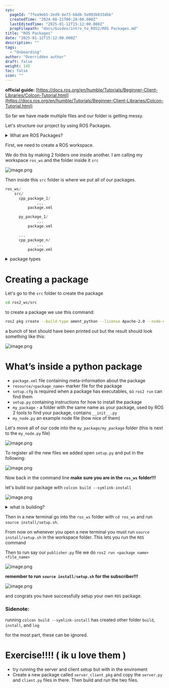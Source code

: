 ```yaml
---
sys:
  pageId: "7fea9eb5-2ed9-4e73-b6d6-5e093b833dbb"
  createdTime: "2024-08-21T00:28:00.000Z"
  lastEditedTime: "2025-01-12T15:12:00.000Z"
  propFilepath: "docs/Guides/intro_to_ROS2/ROS Packages.md"
title: "ROS Packages"
date: "2025-01-12T15:12:00.000Z"
description: ""
tags:
  - "Onboarding"
author: "Overridden author"
draft: false
weight: 145
toc: false
icon: ""
---
```


**official guide:** [https://docs.ros.org/en/humble/Tutorials/Beginner-Client-Libraries/Colcon-Tutorial.html](https://docs.ros.org/en/humble/Tutorials/Beginner-Client-Libraries/Colcon-Tutorial.html)

So far we have made multiple files and our folder is getting messy.

Let's structure our project by using ROS Packages.

<details>

<summary>What are ROS Packages?</summary>

ROS Packages are, as the name implies, packages of code that are highly sharable between ROS developers.

They consist of a folder, `package.xml` file, and source code

```python
      cpp_package_1/
		      ... imagine much code files here ..
          package.xml
```

</details>

First, we need to create a ROS workspace.

We do this by making 2 folders one inside another. I am calling my workspace `ros_ws` and the folder inside it `src`

![image.png](https://prod-files-secure.s3.us-west-2.amazonaws.com/d518164a-d88e-44d1-a4ee-3adb3bd8bce0/70706947-fd18-4537-a67b-e12946812d31/image.png?X-Amz-Algorithm=AWS4-HMAC-SHA256&X-Amz-Content-Sha256=UNSIGNED-PAYLOAD&X-Amz-Credential=ASIAZI2LB4666VRLU2SM%2F20250425%2Fus-west-2%2Fs3%2Faws4_request&X-Amz-Date=20250425T100907Z&X-Amz-Expires=3600&X-Amz-Security-Token=IQoJb3JpZ2luX2VjEJH%2F%2F%2F%2F%2F%2F%2F%2F%2F%2FwEaCXVzLXdlc3QtMiJIMEYCIQCJyt8J3dF7JgMLjNsu5vrWVjzp50e%2B44rVUyiMwrCK%2BQIhAMHD%2B9Ngr2jkXqsilkM6NLtCu7xrFAEQApeQCL65gkIeKv8DCCoQABoMNjM3NDIzMTgzODA1IgxkvA7PGT2kjrUHshsq3APmeM92BkqRY55mf6JvbTAmak4Xl8%2FOKJfly5Pk7lV47H9fGgeN9RKu5Y9%2F0tNoR57yR4db22cD2MoaSuEubBHvVMJzGTq%2FltTAcLIcNGLYN23WJ3bQaYLR4swEnBQTl5WGH76RbAFRPfaR2lZc23IR%2FJx841k5tYOxwLHf5YMVAH701p%2ByDGDT24qADKAqABBKLpZ3ZCW6CeCVujndRN%2BhuAxRifWGrXIE%2FWMfg4cGnuHTsL0ygXNitmFqQJVP0cpPjM%2BSc3Q%2FpPYQsuCOaBTJgu5Af8mzymTmHip2Lm78e7Qekr%2FKCXV5g9qKbQe1O%2Ft0pQLWnUgI3vz8vTXFcqjr6yDUA%2BxZhXRiH1oRZyRnLCNKibADjf4zWGGTs8hyqnAhTTAQBkdw4DENQjMquN4WsYwgRX1Tbg6UGSqXasxHqOKbYxVidr9%2B%2B6XyLwfpL6t89bxUnquRfTITpUlsa3anjm1I7QR49T971bVgSlbm%2F7kQ3%2FaRy9zt%2B%2FiziCi0jvZ%2FA2YwxvubFWmFHP%2BcMUU2Vre%2BCMXmGdjpkOq11HRmW6eqVUHiOshrokvXxaW2qPCC%2BKHbpXC1ZKSfoVMElcnY%2FC8Rf2Nu%2FeWh2K3LoONA1qK6Q6R%2FSLTVimfq2jDJm63ABjqkATeXKQmmUXhLok%2FbHIUl1yjvlf9q9jBYyF9ofh1NpgtnGBrKKvAM5zCSQj3cwKwHf2Klw06E0WzkF6O6nvSs1Y21MR4E90KUJHc5PFwUacFF7V%2FfO6zrmorQsOmJsphbkrCHuKfjqrHlDs%2Bmx%2BSEFfiCpthDNob%2Fb%2FqKm5Iq6fKlC6jmGgwzKtxtg3YaLLOyul%2F148FqVIHhrd8%2BCjYOVp0JqZop&X-Amz-Signature=f992a5e832b86b5d9785c56054015f765069a992ff17e98e16feea24a4d61cdc&X-Amz-SignedHeaders=host&x-id=GetObject)

Then inside this `src` folder is where we put all of our packages.

```python
ros_ws/
    src/
      cpp_package_1/
		      ...
          package.xml

      py_package_1/
		      ...
          package.xml

      ...
      cpp_package_n/
		      ...
          package.xml

```

<details>

<summary>package types</summary>

packages can be either `C++` or python.

the intern file structure is different for each but for this guide we will stick to creating python packages

</details>

# Creating a package

Let's go to the `src` folder to create the package

```bash
cd ros2_ws/src
```

to create a package we use this command:

```bash
ros2 pkg create --build-type ament_python --license Apache-2.0 --node-name my_node my_package
```

a bunch of text should have been printed out but the result should look something like this:

![image.png](https://prod-files-secure.s3.us-west-2.amazonaws.com/d518164a-d88e-44d1-a4ee-3adb3bd8bce0/e6cf1e3f-8512-4a3e-b131-079f800bf3e8/image.png?X-Amz-Algorithm=AWS4-HMAC-SHA256&X-Amz-Content-Sha256=UNSIGNED-PAYLOAD&X-Amz-Credential=ASIAZI2LB4666VRLU2SM%2F20250425%2Fus-west-2%2Fs3%2Faws4_request&X-Amz-Date=20250425T100907Z&X-Amz-Expires=3600&X-Amz-Security-Token=IQoJb3JpZ2luX2VjEJH%2F%2F%2F%2F%2F%2F%2F%2F%2F%2FwEaCXVzLXdlc3QtMiJIMEYCIQCJyt8J3dF7JgMLjNsu5vrWVjzp50e%2B44rVUyiMwrCK%2BQIhAMHD%2B9Ngr2jkXqsilkM6NLtCu7xrFAEQApeQCL65gkIeKv8DCCoQABoMNjM3NDIzMTgzODA1IgxkvA7PGT2kjrUHshsq3APmeM92BkqRY55mf6JvbTAmak4Xl8%2FOKJfly5Pk7lV47H9fGgeN9RKu5Y9%2F0tNoR57yR4db22cD2MoaSuEubBHvVMJzGTq%2FltTAcLIcNGLYN23WJ3bQaYLR4swEnBQTl5WGH76RbAFRPfaR2lZc23IR%2FJx841k5tYOxwLHf5YMVAH701p%2ByDGDT24qADKAqABBKLpZ3ZCW6CeCVujndRN%2BhuAxRifWGrXIE%2FWMfg4cGnuHTsL0ygXNitmFqQJVP0cpPjM%2BSc3Q%2FpPYQsuCOaBTJgu5Af8mzymTmHip2Lm78e7Qekr%2FKCXV5g9qKbQe1O%2Ft0pQLWnUgI3vz8vTXFcqjr6yDUA%2BxZhXRiH1oRZyRnLCNKibADjf4zWGGTs8hyqnAhTTAQBkdw4DENQjMquN4WsYwgRX1Tbg6UGSqXasxHqOKbYxVidr9%2B%2B6XyLwfpL6t89bxUnquRfTITpUlsa3anjm1I7QR49T971bVgSlbm%2F7kQ3%2FaRy9zt%2B%2FiziCi0jvZ%2FA2YwxvubFWmFHP%2BcMUU2Vre%2BCMXmGdjpkOq11HRmW6eqVUHiOshrokvXxaW2qPCC%2BKHbpXC1ZKSfoVMElcnY%2FC8Rf2Nu%2FeWh2K3LoONA1qK6Q6R%2FSLTVimfq2jDJm63ABjqkATeXKQmmUXhLok%2FbHIUl1yjvlf9q9jBYyF9ofh1NpgtnGBrKKvAM5zCSQj3cwKwHf2Klw06E0WzkF6O6nvSs1Y21MR4E90KUJHc5PFwUacFF7V%2FfO6zrmorQsOmJsphbkrCHuKfjqrHlDs%2Bmx%2BSEFfiCpthDNob%2Fb%2FqKm5Iq6fKlC6jmGgwzKtxtg3YaLLOyul%2F148FqVIHhrd8%2BCjYOVp0JqZop&X-Amz-Signature=4ac5689f4cef9be9a677931babcef921a11f334f8737302018f9bfd01d33e382&X-Amz-SignedHeaders=host&x-id=GetObject)

# What’s inside a python package

- `package.xml` file containing meta-information about the package
- `resource/<package_name>` marker file for the package
- `setup.cfg` is required when a package has executables, so `ros2 run` can find them
- `setup.py` containing instructions for how to install the package
- `my_package` - a folder with the same name as your package, used by ROS 2 tools to find your package, contains `__init__.py`
- `my_node.py` an example node file (how nice of them)

Let's move all of our code into the `my_package/my_package` folder (this is next to the `my_node.py` file)

![image.png](https://prod-files-secure.s3.us-west-2.amazonaws.com/d518164a-d88e-44d1-a4ee-3adb3bd8bce0/9ce58f11-0da9-4d3e-b86d-506a9685d378/image.png?X-Amz-Algorithm=AWS4-HMAC-SHA256&X-Amz-Content-Sha256=UNSIGNED-PAYLOAD&X-Amz-Credential=ASIAZI2LB4666VRLU2SM%2F20250425%2Fus-west-2%2Fs3%2Faws4_request&X-Amz-Date=20250425T100907Z&X-Amz-Expires=3600&X-Amz-Security-Token=IQoJb3JpZ2luX2VjEJH%2F%2F%2F%2F%2F%2F%2F%2F%2F%2FwEaCXVzLXdlc3QtMiJIMEYCIQCJyt8J3dF7JgMLjNsu5vrWVjzp50e%2B44rVUyiMwrCK%2BQIhAMHD%2B9Ngr2jkXqsilkM6NLtCu7xrFAEQApeQCL65gkIeKv8DCCoQABoMNjM3NDIzMTgzODA1IgxkvA7PGT2kjrUHshsq3APmeM92BkqRY55mf6JvbTAmak4Xl8%2FOKJfly5Pk7lV47H9fGgeN9RKu5Y9%2F0tNoR57yR4db22cD2MoaSuEubBHvVMJzGTq%2FltTAcLIcNGLYN23WJ3bQaYLR4swEnBQTl5WGH76RbAFRPfaR2lZc23IR%2FJx841k5tYOxwLHf5YMVAH701p%2ByDGDT24qADKAqABBKLpZ3ZCW6CeCVujndRN%2BhuAxRifWGrXIE%2FWMfg4cGnuHTsL0ygXNitmFqQJVP0cpPjM%2BSc3Q%2FpPYQsuCOaBTJgu5Af8mzymTmHip2Lm78e7Qekr%2FKCXV5g9qKbQe1O%2Ft0pQLWnUgI3vz8vTXFcqjr6yDUA%2BxZhXRiH1oRZyRnLCNKibADjf4zWGGTs8hyqnAhTTAQBkdw4DENQjMquN4WsYwgRX1Tbg6UGSqXasxHqOKbYxVidr9%2B%2B6XyLwfpL6t89bxUnquRfTITpUlsa3anjm1I7QR49T971bVgSlbm%2F7kQ3%2FaRy9zt%2B%2FiziCi0jvZ%2FA2YwxvubFWmFHP%2BcMUU2Vre%2BCMXmGdjpkOq11HRmW6eqVUHiOshrokvXxaW2qPCC%2BKHbpXC1ZKSfoVMElcnY%2FC8Rf2Nu%2FeWh2K3LoONA1qK6Q6R%2FSLTVimfq2jDJm63ABjqkATeXKQmmUXhLok%2FbHIUl1yjvlf9q9jBYyF9ofh1NpgtnGBrKKvAM5zCSQj3cwKwHf2Klw06E0WzkF6O6nvSs1Y21MR4E90KUJHc5PFwUacFF7V%2FfO6zrmorQsOmJsphbkrCHuKfjqrHlDs%2Bmx%2BSEFfiCpthDNob%2Fb%2FqKm5Iq6fKlC6jmGgwzKtxtg3YaLLOyul%2F148FqVIHhrd8%2BCjYOVp0JqZop&X-Amz-Signature=688edd6edab0e4a19720e32a2b2943b9ca4f1a80709020fbb99442cdd4cfd02a&X-Amz-SignedHeaders=host&x-id=GetObject)

To register all the new files we added open `setup.py` and put in the following:

![image.png](https://prod-files-secure.s3.us-west-2.amazonaws.com/d518164a-d88e-44d1-a4ee-3adb3bd8bce0/1cd7c262-4cae-4496-9d75-c178537d24a2/image.png?X-Amz-Algorithm=AWS4-HMAC-SHA256&X-Amz-Content-Sha256=UNSIGNED-PAYLOAD&X-Amz-Credential=ASIAZI2LB4666VRLU2SM%2F20250425%2Fus-west-2%2Fs3%2Faws4_request&X-Amz-Date=20250425T100907Z&X-Amz-Expires=3600&X-Amz-Security-Token=IQoJb3JpZ2luX2VjEJH%2F%2F%2F%2F%2F%2F%2F%2F%2F%2FwEaCXVzLXdlc3QtMiJIMEYCIQCJyt8J3dF7JgMLjNsu5vrWVjzp50e%2B44rVUyiMwrCK%2BQIhAMHD%2B9Ngr2jkXqsilkM6NLtCu7xrFAEQApeQCL65gkIeKv8DCCoQABoMNjM3NDIzMTgzODA1IgxkvA7PGT2kjrUHshsq3APmeM92BkqRY55mf6JvbTAmak4Xl8%2FOKJfly5Pk7lV47H9fGgeN9RKu5Y9%2F0tNoR57yR4db22cD2MoaSuEubBHvVMJzGTq%2FltTAcLIcNGLYN23WJ3bQaYLR4swEnBQTl5WGH76RbAFRPfaR2lZc23IR%2FJx841k5tYOxwLHf5YMVAH701p%2ByDGDT24qADKAqABBKLpZ3ZCW6CeCVujndRN%2BhuAxRifWGrXIE%2FWMfg4cGnuHTsL0ygXNitmFqQJVP0cpPjM%2BSc3Q%2FpPYQsuCOaBTJgu5Af8mzymTmHip2Lm78e7Qekr%2FKCXV5g9qKbQe1O%2Ft0pQLWnUgI3vz8vTXFcqjr6yDUA%2BxZhXRiH1oRZyRnLCNKibADjf4zWGGTs8hyqnAhTTAQBkdw4DENQjMquN4WsYwgRX1Tbg6UGSqXasxHqOKbYxVidr9%2B%2B6XyLwfpL6t89bxUnquRfTITpUlsa3anjm1I7QR49T971bVgSlbm%2F7kQ3%2FaRy9zt%2B%2FiziCi0jvZ%2FA2YwxvubFWmFHP%2BcMUU2Vre%2BCMXmGdjpkOq11HRmW6eqVUHiOshrokvXxaW2qPCC%2BKHbpXC1ZKSfoVMElcnY%2FC8Rf2Nu%2FeWh2K3LoONA1qK6Q6R%2FSLTVimfq2jDJm63ABjqkATeXKQmmUXhLok%2FbHIUl1yjvlf9q9jBYyF9ofh1NpgtnGBrKKvAM5zCSQj3cwKwHf2Klw06E0WzkF6O6nvSs1Y21MR4E90KUJHc5PFwUacFF7V%2FfO6zrmorQsOmJsphbkrCHuKfjqrHlDs%2Bmx%2BSEFfiCpthDNob%2Fb%2FqKm5Iq6fKlC6jmGgwzKtxtg3YaLLOyul%2F148FqVIHhrd8%2BCjYOVp0JqZop&X-Amz-Signature=aa8c7d940cb5558748eb954a260efd1a391d35fa922388e0d33a2a4576612606&X-Amz-SignedHeaders=host&x-id=GetObject)

Now back in the command line **make sure you are in the** **`ros_ws`** **folder!!!**

let's build our package with `colcon build --symlink-install`

![image.png](https://prod-files-secure.s3.us-west-2.amazonaws.com/d518164a-d88e-44d1-a4ee-3adb3bd8bce0/2f2a0d27-b173-48fd-b189-5f5c0ce65619/image.png?X-Amz-Algorithm=AWS4-HMAC-SHA256&X-Amz-Content-Sha256=UNSIGNED-PAYLOAD&X-Amz-Credential=ASIAZI2LB4666VRLU2SM%2F20250425%2Fus-west-2%2Fs3%2Faws4_request&X-Amz-Date=20250425T100907Z&X-Amz-Expires=3600&X-Amz-Security-Token=IQoJb3JpZ2luX2VjEJH%2F%2F%2F%2F%2F%2F%2F%2F%2F%2FwEaCXVzLXdlc3QtMiJIMEYCIQCJyt8J3dF7JgMLjNsu5vrWVjzp50e%2B44rVUyiMwrCK%2BQIhAMHD%2B9Ngr2jkXqsilkM6NLtCu7xrFAEQApeQCL65gkIeKv8DCCoQABoMNjM3NDIzMTgzODA1IgxkvA7PGT2kjrUHshsq3APmeM92BkqRY55mf6JvbTAmak4Xl8%2FOKJfly5Pk7lV47H9fGgeN9RKu5Y9%2F0tNoR57yR4db22cD2MoaSuEubBHvVMJzGTq%2FltTAcLIcNGLYN23WJ3bQaYLR4swEnBQTl5WGH76RbAFRPfaR2lZc23IR%2FJx841k5tYOxwLHf5YMVAH701p%2ByDGDT24qADKAqABBKLpZ3ZCW6CeCVujndRN%2BhuAxRifWGrXIE%2FWMfg4cGnuHTsL0ygXNitmFqQJVP0cpPjM%2BSc3Q%2FpPYQsuCOaBTJgu5Af8mzymTmHip2Lm78e7Qekr%2FKCXV5g9qKbQe1O%2Ft0pQLWnUgI3vz8vTXFcqjr6yDUA%2BxZhXRiH1oRZyRnLCNKibADjf4zWGGTs8hyqnAhTTAQBkdw4DENQjMquN4WsYwgRX1Tbg6UGSqXasxHqOKbYxVidr9%2B%2B6XyLwfpL6t89bxUnquRfTITpUlsa3anjm1I7QR49T971bVgSlbm%2F7kQ3%2FaRy9zt%2B%2FiziCi0jvZ%2FA2YwxvubFWmFHP%2BcMUU2Vre%2BCMXmGdjpkOq11HRmW6eqVUHiOshrokvXxaW2qPCC%2BKHbpXC1ZKSfoVMElcnY%2FC8Rf2Nu%2FeWh2K3LoONA1qK6Q6R%2FSLTVimfq2jDJm63ABjqkATeXKQmmUXhLok%2FbHIUl1yjvlf9q9jBYyF9ofh1NpgtnGBrKKvAM5zCSQj3cwKwHf2Klw06E0WzkF6O6nvSs1Y21MR4E90KUJHc5PFwUacFF7V%2FfO6zrmorQsOmJsphbkrCHuKfjqrHlDs%2Bmx%2BSEFfiCpthDNob%2Fb%2FqKm5Iq6fKlC6jmGgwzKtxtg3YaLLOyul%2F148FqVIHhrd8%2BCjYOVp0JqZop&X-Amz-Signature=830b1d95cc0778a2fccaba6e1912d2d10389cccc73a2a54f5e1dbceb7d559257&X-Amz-SignedHeaders=host&x-id=GetObject)

<details>

<summary>what is building?</summary>

if you are a CS major at Rose-Hulman you will learn the answer to this in CSSE132

but TLDR; is it combines all the code files into one program that can be run easily 

</details>

Then in a new terminal go into the `ros_ws` folder with `cd ros_ws` and run `source install/setup.sh`. 

From now on whenever you open a new terminal you must run `source install/setup.sh` in the workspace folder. This lets you run the `ROS` command

Then to run say our `publisher.py` file we do `ros2 run <package name> <file_name>`

![image.png](https://prod-files-secure.s3.us-west-2.amazonaws.com/d518164a-d88e-44d1-a4ee-3adb3bd8bce0/4f4b1219-3a44-4632-aa0a-ce3471699f59/image.png?X-Amz-Algorithm=AWS4-HMAC-SHA256&X-Amz-Content-Sha256=UNSIGNED-PAYLOAD&X-Amz-Credential=ASIAZI2LB4666VRLU2SM%2F20250425%2Fus-west-2%2Fs3%2Faws4_request&X-Amz-Date=20250425T100908Z&X-Amz-Expires=3600&X-Amz-Security-Token=IQoJb3JpZ2luX2VjEJH%2F%2F%2F%2F%2F%2F%2F%2F%2F%2FwEaCXVzLXdlc3QtMiJIMEYCIQCJyt8J3dF7JgMLjNsu5vrWVjzp50e%2B44rVUyiMwrCK%2BQIhAMHD%2B9Ngr2jkXqsilkM6NLtCu7xrFAEQApeQCL65gkIeKv8DCCoQABoMNjM3NDIzMTgzODA1IgxkvA7PGT2kjrUHshsq3APmeM92BkqRY55mf6JvbTAmak4Xl8%2FOKJfly5Pk7lV47H9fGgeN9RKu5Y9%2F0tNoR57yR4db22cD2MoaSuEubBHvVMJzGTq%2FltTAcLIcNGLYN23WJ3bQaYLR4swEnBQTl5WGH76RbAFRPfaR2lZc23IR%2FJx841k5tYOxwLHf5YMVAH701p%2ByDGDT24qADKAqABBKLpZ3ZCW6CeCVujndRN%2BhuAxRifWGrXIE%2FWMfg4cGnuHTsL0ygXNitmFqQJVP0cpPjM%2BSc3Q%2FpPYQsuCOaBTJgu5Af8mzymTmHip2Lm78e7Qekr%2FKCXV5g9qKbQe1O%2Ft0pQLWnUgI3vz8vTXFcqjr6yDUA%2BxZhXRiH1oRZyRnLCNKibADjf4zWGGTs8hyqnAhTTAQBkdw4DENQjMquN4WsYwgRX1Tbg6UGSqXasxHqOKbYxVidr9%2B%2B6XyLwfpL6t89bxUnquRfTITpUlsa3anjm1I7QR49T971bVgSlbm%2F7kQ3%2FaRy9zt%2B%2FiziCi0jvZ%2FA2YwxvubFWmFHP%2BcMUU2Vre%2BCMXmGdjpkOq11HRmW6eqVUHiOshrokvXxaW2qPCC%2BKHbpXC1ZKSfoVMElcnY%2FC8Rf2Nu%2FeWh2K3LoONA1qK6Q6R%2FSLTVimfq2jDJm63ABjqkATeXKQmmUXhLok%2FbHIUl1yjvlf9q9jBYyF9ofh1NpgtnGBrKKvAM5zCSQj3cwKwHf2Klw06E0WzkF6O6nvSs1Y21MR4E90KUJHc5PFwUacFF7V%2FfO6zrmorQsOmJsphbkrCHuKfjqrHlDs%2Bmx%2BSEFfiCpthDNob%2Fb%2FqKm5Iq6fKlC6jmGgwzKtxtg3YaLLOyul%2F148FqVIHhrd8%2BCjYOVp0JqZop&X-Amz-Signature=9ba8c1f40918c55926a21af1f13fe8718d98d373330a2cbf3579d1241c27465f&X-Amz-SignedHeaders=host&x-id=GetObject)

**remember to run** **`source install/setup.sh`** **for the subscriber!!!**

![image.png](https://prod-files-secure.s3.us-west-2.amazonaws.com/d518164a-d88e-44d1-a4ee-3adb3bd8bce0/02121119-dad4-49ec-8356-c956108b4243/image.png?X-Amz-Algorithm=AWS4-HMAC-SHA256&X-Amz-Content-Sha256=UNSIGNED-PAYLOAD&X-Amz-Credential=ASIAZI2LB4666VRLU2SM%2F20250425%2Fus-west-2%2Fs3%2Faws4_request&X-Amz-Date=20250425T100908Z&X-Amz-Expires=3600&X-Amz-Security-Token=IQoJb3JpZ2luX2VjEJH%2F%2F%2F%2F%2F%2F%2F%2F%2F%2FwEaCXVzLXdlc3QtMiJIMEYCIQCJyt8J3dF7JgMLjNsu5vrWVjzp50e%2B44rVUyiMwrCK%2BQIhAMHD%2B9Ngr2jkXqsilkM6NLtCu7xrFAEQApeQCL65gkIeKv8DCCoQABoMNjM3NDIzMTgzODA1IgxkvA7PGT2kjrUHshsq3APmeM92BkqRY55mf6JvbTAmak4Xl8%2FOKJfly5Pk7lV47H9fGgeN9RKu5Y9%2F0tNoR57yR4db22cD2MoaSuEubBHvVMJzGTq%2FltTAcLIcNGLYN23WJ3bQaYLR4swEnBQTl5WGH76RbAFRPfaR2lZc23IR%2FJx841k5tYOxwLHf5YMVAH701p%2ByDGDT24qADKAqABBKLpZ3ZCW6CeCVujndRN%2BhuAxRifWGrXIE%2FWMfg4cGnuHTsL0ygXNitmFqQJVP0cpPjM%2BSc3Q%2FpPYQsuCOaBTJgu5Af8mzymTmHip2Lm78e7Qekr%2FKCXV5g9qKbQe1O%2Ft0pQLWnUgI3vz8vTXFcqjr6yDUA%2BxZhXRiH1oRZyRnLCNKibADjf4zWGGTs8hyqnAhTTAQBkdw4DENQjMquN4WsYwgRX1Tbg6UGSqXasxHqOKbYxVidr9%2B%2B6XyLwfpL6t89bxUnquRfTITpUlsa3anjm1I7QR49T971bVgSlbm%2F7kQ3%2FaRy9zt%2B%2FiziCi0jvZ%2FA2YwxvubFWmFHP%2BcMUU2Vre%2BCMXmGdjpkOq11HRmW6eqVUHiOshrokvXxaW2qPCC%2BKHbpXC1ZKSfoVMElcnY%2FC8Rf2Nu%2FeWh2K3LoONA1qK6Q6R%2FSLTVimfq2jDJm63ABjqkATeXKQmmUXhLok%2FbHIUl1yjvlf9q9jBYyF9ofh1NpgtnGBrKKvAM5zCSQj3cwKwHf2Klw06E0WzkF6O6nvSs1Y21MR4E90KUJHc5PFwUacFF7V%2FfO6zrmorQsOmJsphbkrCHuKfjqrHlDs%2Bmx%2BSEFfiCpthDNob%2Fb%2FqKm5Iq6fKlC6jmGgwzKtxtg3YaLLOyul%2F148FqVIHhrd8%2BCjYOVp0JqZop&X-Amz-Signature=338ad882d95d8408acc928e19994396c38602de4904b55871f283d326cc87aec&X-Amz-SignedHeaders=host&x-id=GetObject)

and congrats you have successfully setup your own `ROS` package.

### Sidenote:

running `colcon build --symlink-install` has created other folder `build`, `install`, and `log`

for the most part, these can be ignored.

# Exercise!!!! ( ik u love them )

- try running the server and client setup but with in the enviroment
- Create a new package called `server_client_pkg` and copy the `server.py` and `client.py` files in there. Then build and run the two files.

